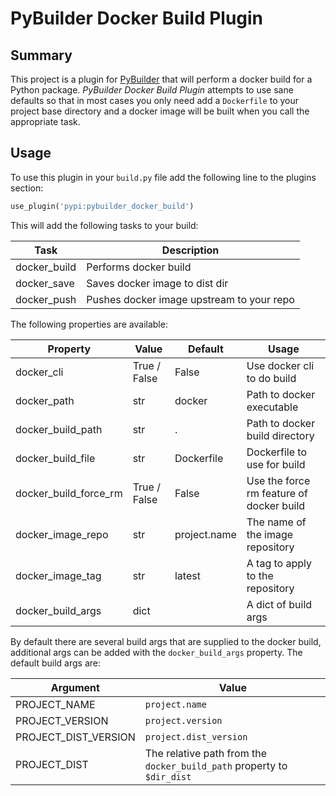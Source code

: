 PyBuilder Docker Build Plugin
=============================

Summary
-------

This project is a plugin for [PyBuilder](https://pybuilder.io) that will perform a
docker build for a Python package.  _PyBuilder Docker Build Plugin_ attempts to use
sane defaults so that in most cases you only need add a `Dockerfile` to your
project base directory and a docker image will be built when you call
the appropriate task.

Usage
-----

To use this plugin in your `build.py` file add the following line to the
plugins section:

```python
use_plugin('pypi:pybuilder_docker_build')
```

This will add the following tasks to your build:

| Task         | Description                               |
|--------------|-------------------------------------------|
| docker_build | Performs docker build                     |
| docker_save  | Saves docker image to dist dir            |
| docker_push  | Pushes docker image upstream to your repo |

The following properties are available:

| Property              | Value        | Default      | Usage                                    |
|-----------------------|--------------|--------------|------------------------------------------|
| docker_cli            | True / False | False        | Use docker cli to do build               |
| docker_path           | str          | docker       | Path to docker executable                |
| docker_build_path     | str          | .            | Path to docker build directory           |
| docker_build_file     | str          | Dockerfile   | Dockerfile to use for build              |
| docker_build_force_rm | True / False | False        | Use the force rm feature of docker build |
| docker_image_repo     | str          | project.name | The name of the image repository         |
| docker_image_tag      | str          | latest       | A tag to apply to the repository         |
| docker_build_args     | dict         |              | A dict of build args                     |

By default there are several build args that are supplied to the docker build, additional args can
be added with the `docker_build_args` property.  The default build args are:

| Argument             | Value                                                                  |
|----------------------|------------------------------------------------------------------------|
| PROJECT_NAME         | `project.name`                                                         |
| PROJECT_VERSION      | `project.version`                                                      |
| PROJECT_DIST_VERSION | `project.dist_version`                                                 |
| PROJECT_DIST         | The relative path from the `docker_build_path` property to `$dir_dist` |
